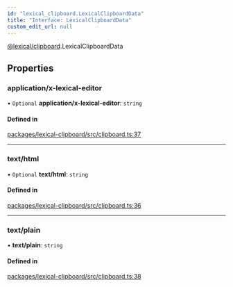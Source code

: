 ```yaml
---
id: "lexical_clipboard.LexicalClipboardData"
title: "Interface: LexicalClipboardData"
custom_edit_url: null
---
```


[@lexical/clipboard](../modules/lexical_clipboard.md).LexicalClipboardData

## Properties

### application/x-lexical-editor

• `Optional` **application/x-lexical-editor**: `string`

#### Defined in

[packages/lexical-clipboard/src/clipboard.ts:37](https://github.com/QubitPi/lexical/tree/main/packages/lexical-clipboard/src/clipboard.ts#L37)

___

### text/html

• `Optional` **text/html**: `string`

#### Defined in

[packages/lexical-clipboard/src/clipboard.ts:36](https://github.com/QubitPi/lexical/tree/main/packages/lexical-clipboard/src/clipboard.ts#L36)

___

### text/plain

• **text/plain**: `string`

#### Defined in

[packages/lexical-clipboard/src/clipboard.ts:38](https://github.com/QubitPi/lexical/tree/main/packages/lexical-clipboard/src/clipboard.ts#L38)

